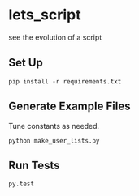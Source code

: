 # lets_script
see the evolution of a script

## Set Up

```
pip install -r requirements.txt
```

## Generate Example Files
Tune constants as needed.

```
python make_user_lists.py
```

## Run Tests

```
py.test
```

